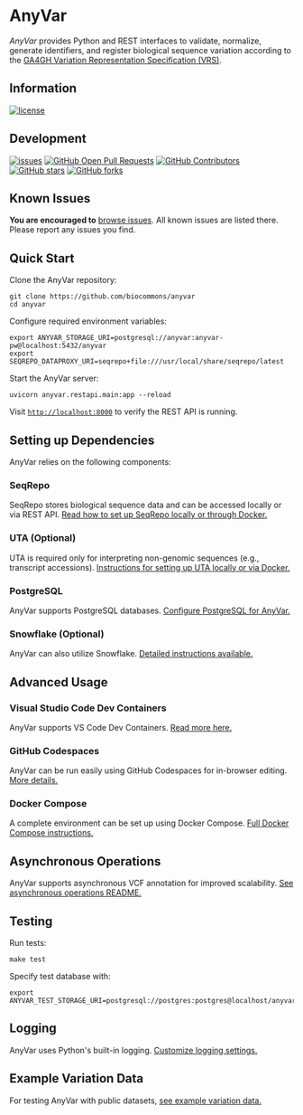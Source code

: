 # AnyVar

*AnyVar* provides Python and REST interfaces to validate, normalize, generate identifiers, and register biological sequence variation according to the [GA4GH Variation Representation Specification (VRS)](https://github.com/ga4gh/vrs).

## Information

[![license](https://img.shields.io/badge/license-Apache-green)](https://github.com/biocommons/anyvar/blob/main/LICENSE)

## Development

[![issues](https://img.shields.io/github/issues-raw/biocommons/anyvar.svg)](https://github.com/biocommons/anyvar/issues)
[![GitHub Open Pull Requests](https://img.shields.io/github/issues-pr/biocommons/anyvar.svg)](https://github.com/biocommons/anyvar/pull/) [![GitHub Contributors](https://img.shields.io/github/contributors/biocommons/anyvar.svg)](https://github.com/biocommons/anyvar/graphs/contributors/) [![GitHub stars](https://img.shields.io/github/stars/biocommons/anyvar.svg?style=social\&label=Stars)](https://github.com/biocommons/anyvar/stargazers) [![GitHub forks](https://img.shields.io/github/forks/biocommons/anyvar.svg?style=social\&label=Forks)](https://github.com/biocommons/anyvar/network)

## Known Issues

**You are encouraged to** [browse issues](https://github.com/biocommons/anyvar/issues). All known issues are listed there. Please report any issues you find.

## Quick Start

Clone the AnyVar repository:

```shell
git clone https://github.com/biocommons/anyvar
cd anyvar
```

Configure required environment variables:

```shell
export ANYVAR_STORAGE_URI=postgresql://anyvar:anyvar-pw@localhost:5432/anyvar
export SEQREPO_DATAPROXY_URI=seqrepo+file:///usr/local/share/seqrepo/latest
```

Start the AnyVar server:

```shell
uvicorn anyvar.restapi.main:app --reload
```

Visit [`http://localhost:8000`](http://localhost:8000) to verify the REST API is running.

## Setting up Dependencies

AnyVar relies on the following components:

### SeqRepo

SeqRepo stores biological sequence data and can be accessed locally or via REST API. [Read how to set up SeqRepo locally or through Docker.](docs/seqrepo.md)

### UTA (Optional)

UTA is required only for interpreting non-genomic sequences (e.g., transcript accessions). [Instructions for setting up UTA locally or via Docker.](docs/uta.md)

### PostgreSQL

AnyVar supports PostgreSQL databases. [Configure PostgreSQL for AnyVar.](docs/postgres.md)

### Snowflake (Optional)

AnyVar can also utilize Snowflake. [Detailed instructions available.](docs/snowflake.md)

## Advanced Usage

### Visual Studio Code Dev Containers

AnyVar supports VS Code Dev Containers. [Read more here.](https://github.com/ga4gh/vrs-python/tree/main/notebooks/getting_started#dev-containers)

### GitHub Codespaces

AnyVar can be run easily using GitHub Codespaces for in-browser editing. [More details.](https://docs.github.com/en/codespaces/setting-your-user-preferences/setting-your-timeout-period-for-github-codespaces#about-the-idle-timeout)

### Docker Compose

A complete environment can be set up using Docker Compose. [Full Docker Compose instructions.](docs/docker.md)

## Asynchronous Operations

AnyVar supports asynchronous VCF annotation for improved scalability. [See asynchronous operations README.](docs/async.md)

## Testing

Run tests:

```shell
make test
```

Specify test database with:

```shell
export ANYVAR_TEST_STORAGE_URI=postgresql://postgres:postgres@localhost/anyvar_test
```

## Logging

AnyVar uses Python's built-in logging. [Customize logging settings.](docs/logging-setup.md)

## Example Variation Data

For testing AnyVar with public datasets, [see example variation data.](docs/example-data.md)

